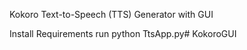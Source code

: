 Kokoro Text-to-Speech (TTS) Generator with GUI

Install Requirements
run python TtsApp.py# KokoroGUI
